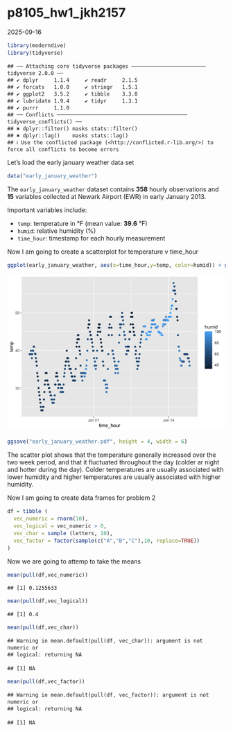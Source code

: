 p8105_hw1_jkh2157
================
2025-09-16

``` r
library(moderndive)
library(tidyverse)
```

    ## ── Attaching core tidyverse packages ──────────────────────── tidyverse 2.0.0 ──
    ## ✔ dplyr     1.1.4     ✔ readr     2.1.5
    ## ✔ forcats   1.0.0     ✔ stringr   1.5.1
    ## ✔ ggplot2   3.5.2     ✔ tibble    3.3.0
    ## ✔ lubridate 1.9.4     ✔ tidyr     1.3.1
    ## ✔ purrr     1.1.0     
    ## ── Conflicts ────────────────────────────────────────── tidyverse_conflicts() ──
    ## ✖ dplyr::filter() masks stats::filter()
    ## ✖ dplyr::lag()    masks stats::lag()
    ## ℹ Use the conflicted package (<http://conflicted.r-lib.org/>) to force all conflicts to become errors

Let’s load the early january weather data set

``` r
data("early_january_weather")
```

The `early_january_weather` dataset contains **358** hourly observations
and **15** variables collected at Newark Airport (EWR) in early January
2013.

Important variables include:  
- `temp`: temperature in °F (mean value: **39.6** °F)  
- `humid`: relative humidity (%)  
- `time_hour`: timestamp for each hourly measurement

Now I am going to create a scatterplot for temperature v time_hour

``` r
ggplot(early_january_weather, aes(x=time_hour,y=temp, color=humid)) + geom_point()
```

![](p8105_hw1_jkh2157_files/figure-gfm/unnamed-chunk-3-1.png)<!-- -->

``` r
ggsave("early_january_weather.pdf", height = 4, width = 6)
```

The scatter plot shows that the temperature generally increased over the
two week period, and that it fluctuated throughout the day (colder ar
night and hotter during the day). Colder temperatures are usually
associated with lower humidity and higher temperatures are usually
associated with higher humidity.

Now I am going to create data frames for problem 2

``` r
df = tibble (
  vec_numeric = rnorm(10),
  vec_logical = vec_numeric > 0, 
  vec_char = sample (letters, 10),
  vec_factor = factor(sample(c("A","B","C"),10, replace=TRUE))
)
```

Now we are going to attemp to take the means

``` r
mean(pull(df,vec_numeric))
```

    ## [1] 0.1255633

``` r
mean(pull(df,vec_logical))
```

    ## [1] 0.4

``` r
mean(pull(df,vec_char))
```

    ## Warning in mean.default(pull(df, vec_char)): argument is not numeric or
    ## logical: returning NA

    ## [1] NA

``` r
mean(pull(df,vec_factor))
```

    ## Warning in mean.default(pull(df, vec_factor)): argument is not numeric or
    ## logical: returning NA

    ## [1] NA
